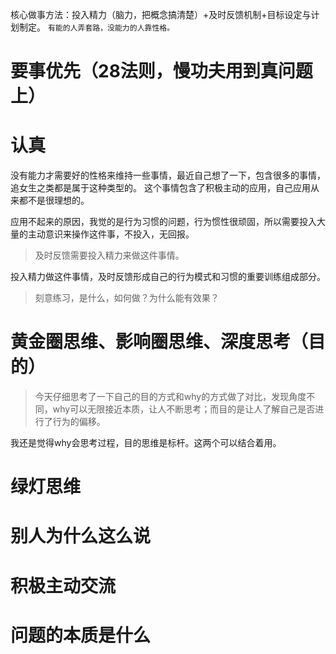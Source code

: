 
核心做事方法：投入精力（脑力，把概念搞清楚）+及时反馈机制+目标设定与计划制定。
`有能的人弄套路，没能力的人靠性格。`

# 要事优先（28法则，慢功夫用到真问题上）



# 认真

没有能力才需要好的性格来维持一些事情，最近自己想了一下，包含很多的事情，追女生之类都是属于这种类型的。
这个事情包含了积极主动的应用，自己应用从来都不是很理想的。

应用不起来的原因，我觉的是行为习惯的问题，行为惯性很顽固，所以需要投入大量的主动意识来操作这件事，不投入，无回报。

> 及时反馈需要投入精力来做这件事情。

投入精力做这件事情，及时反馈形成自己的行为模式和习惯的重要训练组成部分。

> 刻意练习，是什么，如何做？为什么能有效果？


# 黄金圈思维、影响圈思维、深度思考（目的）

> 今天仔细思考了一下自己的目的方式和why的方式做了对比，发现角度不同，why可以无限接近本质，让人不断思考；而目的是让人了解自己是否进行了行为的偏移。

我还是觉得why会思考过程，目的思维是标杆。这两个可以结合着用。


# 绿灯思维
# 别人为什么这么说
# 积极主动交流
# 问题的本质是什么
